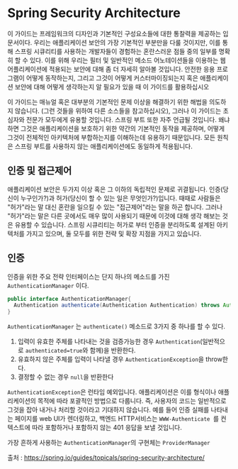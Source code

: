 Spring Security Architecture
============================
이 가이드는 프레임워크의 디자인과 기본적인 구성요소들에 대한 통찰력을 제공하는 입문서이다. 우리는 애플리케이션 보안의 가장 기본적인 부분만을 다룰 것이지만, 이를 통해 스프링 시큐리티를 사용하는 개발자들이 경험하는 혼란스러운 점들 중의 일부를 명확히 할 수 있다. 이를 위해 우리는 필터 및 일반적인 메소드 어노테이션들을 이용하는 웹 어플리케이션에 적용되는 보안에 대해 좀 더 자세히 알아볼 것입니다. 안전한 응용 프로그램이 어떻게 동작하는지, 그리고 그것이 어떻게 커스터마이징되는지 혹은 애플리케이션 보안에 대해 어떻게 생각하는지 알 필요가 있을 때 이 가이드를 활용하십시오

이 가이드는 매뉴얼 혹은 대부분의 기본적인 문제 이상을 해결하기 위한 해법을 의도하지 않습니다. (그런 것들을 위하여 다른 소스들을 참고하십시오), 그러나 이 가이드는 초심자와 전문가 모두에게 유용할 것입니다. 스프링 부트 또한 자주 언급될 것입니다. 왜냐하면 그것은 애플리케이션을 보호하기 위한 약간의 기본적인 동작을 제공하며, 어떻게 그것이 전체적인 아키텍처에 부합하는지를 이해하는데 유용하기 때문입니다. 모든 원칙은 스프링 부트를 사용하지 않는 애플리케이션에도 동일하게 적용됩니다.

인증 및 접근제어
----------------
애플리케이션 보안은 두가지 이상 혹은 그 이하의 독립적인 문제로 귀결됩니다. 인증(당신이 누구인가?)과 허가(당신이 할 수 있는 일은 무엇인가?)입니다. 때때로 사람들은 "허가"라는 말 대신 혼란을 일으킬 수 있는 "접근제어"라는 말을 하곤 합니다. 그러나 "허가"라는 말은 다른 곳에서도 매우 많이 사용되기 때문에 이것에 대해 생각 해보는 것은 유용할 수 있습니다. 스프링 시큐리티는 허가로 부터 인증을 분리하도록 설계된 아키텍처를 가지고 있으며, 둘 모두를 위한 전략 및 확장 지점을 가지고 있습니다.

인증
----
인증을 위한 주요 전략 인터페이스는 단지 하나의 메소드를 가진 `AuthenticationManager` 이다.
```java
public interface AuthenticationManager{
  Authentication authenticate(Authentication Authentication) throws AuthenticationException
}
```
`AuthenticationManager` 는 `authenticate()` 메소드로 3가지 중 하나를 할 수 있다.
1. 입력이 유효한 주체를 나타내는 것을 검증가능한 경우 `Authentication`(일반적으로 `authenticated=true`와 함께)을 반환한다.
2. 유효하지 않은 주체를 입력이 나타낼 경우 `AuthenticationException`을 throw한다.
3. 결정할 수 없는 경우 `null`을 반환한다

`AuthenticationException`은 런타임 예외입니다. 애플리케이션은 이를 형식이나 애플리케이션의 목적에 따라 포괄적인 방법으로 다룹니다. 즉, 사용자의 코드는 일반적으로 그것을 잡아 내거나 처리할 것이라고 기대하지 않습니다. 예를 들어 인증 실패를 나타내는 페이지를 web UI가 렌더링하고, 백엔드 HTTP서비스는 `WWW-Authenticate `를 컨텍스트에 따라 포함하거나 포함하지 않는 401 응답을 보낼 것입니다.

가장 흔하게 사용하는 `AuthenticationManager`의 구현체는 `ProviderManager`

출처 : https://spring.io/guides/topicals/spring-security-architecture/
